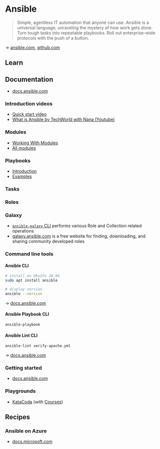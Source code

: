 # Ansible

> Simple, agentless IT automation that anyone can use. Ansible is a universal language, unraveling the mystery of how work gets done. Turn tough tasks into repeatable playbooks. Roll out enterprise-wide protocols with the push of a button.

&rarr; [ansible.com](https://www.ansible.com/), [github.com](https://github.com/ansible/ansible)
    
## Learn

## Documentation

* [docs.ansible.com](https://docs.ansible.com/ansible/latest/index.html)

### Introduction videos

* [Quick start video](https://www.ansible.com/resources/videos/quick-start-video)
* [What is Ansible by TechWorld with Nana (Youtube)](https://www.youtube.com/watch?v=1id6ERvfozo)

### Modules

* [Working With Modules](https://docs.ansible.com/ansible/latest/user_guide/modules.html)
* [All modules](https://docs.ansible.com/ansible/2.9/modules/list_of_all_modules.html)

### Playbooks

* [Introduction](https://docs.ansible.com/ansible/latest/user_guide/playbooks_intro.html)
* [Examples](https://github.com/ansible/ansible-examples)

### Tasks

### Roles

### Galaxy

* [`ansible-galaxy` CLI](https://docs.ansible.com/ansible/latest/cli/ansible-galaxy.html) performs various Role and Collection related operations
* [galaxy.ansible.com](https://galaxy.ansible.com/) is a free website for finding, downloading, and sharing community developed roles

### Command line tools

#### Ansible CLI

```bash
# install on Ubuntu 20.04
sudo apt install ansible

# display version
ansible --version
```

&rarr; [docs.ansible.com](https://docs.ansible.com/ansible/latest/cli/ansible.html)

#### Ansible Playbook CLI

```bash
ansible-playbook
```

#### Ansible Lint CLI


```bash
ansible-lint verify-apache.yml
```

&rarr; [docs.ansible.com](https://docs.ansible.com/ansible-lint/index.html)
 
### Getting started

* [docs.ansible.com](https://docs.ansible.com/ansible/latest/user_guide/index.html#getting-started)

### Playgrounds

* [KataCoda](https://www.katacoda.com/courses/ansible/playground) (with [Courses](https://www.katacoda.com/courses/ansible))

## Recipes

### Ansible on Azure

* [docs.microsoft.com](https://docs.microsoft.com/en-us/azure/developer/ansible/)
